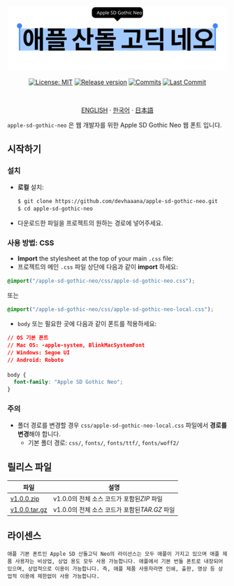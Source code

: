 <div align="center">

[![Banner](../images/banner-black.svg)](#readme)

[![License: MIT](https://img.shields.io/badge/License-MIT-yellow.svg?style=for-the-badge)](LICENSE "License")
[![Release version](https://img.shields.io/github/release/devhaaana/apple-sd-gothic-neo.svg?label=Download&style=for-the-badge)](#release-files "Release Files")
[![Commits](https://img.shields.io/github/commit-activity/y/devhaaana/apple-sd-gothic-neo.svg?label=commits&style=for-the-badge)](https://github.com/devhaaana/radipy/commits "Commit History")
[![Last Commit](https://img.shields.io/github/last-commit/devhaaana/apple-sd-gothic-neo.svg?label=&style=for-the-badge&display_timestamp=committer)](https://github.com/devhaaana/radipy/pulse/monthly "Last Commit")

</div>

<br />

<div align="center">

[ENGLISH](/README.md)  ·  [한국어](/documents/README-KR.md)  ·  [日本語](/documents/README-JP.md)

</div>

`apple-sd-gothic-neo` 은 웹 개발자를 위한 Apple SD Gothic Neo 웹 폰트 입니다.

## 시작하기

### 설치

- **로컬** 설치:
  ```bash
  $ git clone https://github.com/devhaaana/apple-sd-gothic-neo.git
  $ cd apple-sd-gothic-neo
  ```
- 다운로드한 파일을 프로젝트의 원하는 경로에 넣어주세요.

### 사용 방법: CSS

- **Import** the stylesheet at the top of your main `.css` file:
- 프로젝트의 메인 `.css` 파일 상단에 다음과 같이 **import** 하세요:

```css
@import("/apple-sd-gothic-neo/css/apple-sd-gothic-neo.css");
```

또는

```css
@import("/apple-sd-gothic-neo/css/apple-sd-gothic-neo-local.css");
```

- `body` 또는 필요한 곳에 다음과 같이 폰트를 적용하세요:

```css
// OS 기본 폰트
// Mac OS: -apple-system, BlinkMacSystemFont
// Windows: Segoe UI
// Android: Roboto

body {
  font-family: "Apple SD Gothic Neo";
}
```

### 주의

- 폴더 경로를 변경할 경우 `css/apple-sd-gothic-neo-local.css` 파일에서 **경로를 변경**해야 합니다.
  - 기본 폴더 경로: `css/`, `fonts/`, `fonts/ttf/`, `fonts/woff2/`

## 릴리스 파일

| 파일                                                                                           | 설명                                            |
| ---------------------------------------------------------------------------------------------- | ----------------------------------------------- |
| [v1.0.0.zip](https://github.com/devhaaana/apple-sd-gothic-neo/archive/refs/tags/v1.0.0.zip)       | v1.0.0의 전체 소스 코드가 포함된*ZIP* 파일    |
| [v1.0.0.tar.gz](https://github.com/devhaaana/apple-sd-gothic-neo/archive/refs/tags/v1.0.0.tar.gz) | v1.0.0의 전체 소스 코드가 포함된*TAR.GZ* 파일 |

## 라이센스

```
애플 기본 폰트인 Apple SD 산돌고딕 Neo의 라이선스는 모두 애플이 가지고 있으며 애플 제품 사용자는 비상업, 상업 용도 모두 사용 가능합니다. 애플에서 기본 번들 폰트로 내장되어 있으며, 상업적으로 이용이 가능합니다. 즉, 애플 제품 사용자라면 인쇄, 출판, 영상 등 상업적 이용에 제한없이 사용 가능합니다.
```
